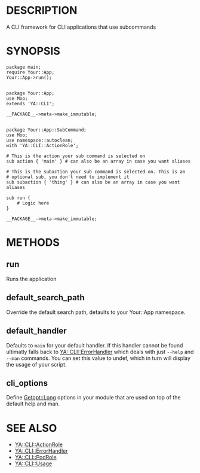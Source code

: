 # DESCRIPTION

A CLI framework for CLI applications that use subcommands

# SYNOPSIS

    package main;
    require Your::App;
    Your::App->run();


    package Your::App;
    use Moo;
    extends 'YA::CLI';

    __PACKAGE__->meta->make_immutable;


    package Your::App::SubCommand;
    use Moo;
    use namespace::autoclean;
    with 'YA::CLI::ActionRole';

    # This is the action your sub command is selected on
    sub action { 'main' } # can also be an array in case you want aliases

    # This is the subaction your sub command is selected on. This is an
    # optional sub, you don't need to implement it
    sub subaction { 'thing' } # can also be an array in case you want aliases

    sub run {
        # Logic here
    }

    __PACKAGE__->meta->make_immutable;

# METHODS

## run

Runs the application

## default\_search\_path

Override the default search path, defaults to your Your::App namespace.

## default\_handler

Defaults to `main` for your default handler. If this handler cannot be found
ultimatly falls back to [YA::CLI::ErrorHandler](https://metacpan.org/pod/YA%3A%3ACLI%3A%3AErrorHandler) which deals with just `--help`
and `--man` commands. You can set this value to undef, which in turn will
display the usage of your script.

## cli\_options

Define [Getopt::Long](https://metacpan.org/pod/Getopt%3A%3ALong) options in your module that are used on top of the
default help and man.

# SEE ALSO

- [YA::CLI::ActionRole](https://metacpan.org/pod/YA%3A%3ACLI%3A%3AActionRole)
- [YA::CLI::ErrorHandler](https://metacpan.org/pod/YA%3A%3ACLI%3A%3AErrorHandler)
- [YA::CLI::PodRole](https://metacpan.org/pod/YA%3A%3ACLI%3A%3APodRole)
- [YA::CLI::Usage](https://metacpan.org/pod/YA%3A%3ACLI%3A%3AUsage)

